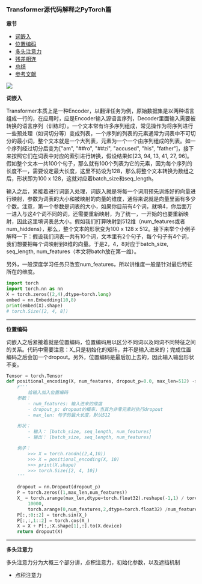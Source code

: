 
### Transformer源代码解释之PyTorch篇

**章节**

- [词嵌入](#embed)
- [位置编码](#pos)
- [多头注意力](#multihead)
- [残差相连](#add&norm)
- [总结](#conclusions)
- [参考文献](#references)

![](https://github.com/sherlcok314159/ML/blob/main/nlp/Images/transformer.png)

**<div id='embed'>词嵌入</div>**

Transformer本质上是一种Encoder，以翻译任务为例，原始数据集是以两种语言组成一行的，在应用时，应是Encoder输入源语言序列，Decoder里面输入需要被转换的语言序列（训练时）。一个文本常有许多序列组成，常见操作为将序列进行一些预处理（如词切分等）变成列表，一个序列的列表的元素通常为词表中不可切分的最小词，整个文本就是一个大列表，元素为一个一个由序列组成的列表。如一个序列经过切分后变为["am", "##ro", "##zi", "accused", "his", "father"]，接下来按照它们在词表中对应的索引进行转换，假设结果如[23, 94, 13, 41, 27, 96]。假如整个文本一共100个句子，那么就有100个列表为它的元素，因为每个序列的长度不一，需要设定最大长度，这里不妨设为128，那么将整个文本转换为数组之后，形状即为100 x 128，这就对应着batch_size和seq_length。

输入之后，紧接着进行词嵌入处理，词嵌入就是将每一个词用预先训练好的向量进行映射，参数为词表的大小和被映射的向量的维度，通俗来说就是向量里面有多少个数。注意，第一个参数是词表的大小，如果你目前有4个词，就填4，你后面万一进入与这4个词不同的词，还需要重新映射，为了统一，一开始的也要重新映射，因此这里填词表总大小。假如我们打算映射到512维（num_features或者num_hiddens），那么，整个文本的形状变为100 x 128 x 512。接下来举个小例子解释一下：假设我们词表一共有10个词，文本里有2个句子，每个句子有4个词，我们想要把每个词映射到8维的向量。于是2，4，8对应于batch_size, seq_length, num_features（本文将batch放在第一维）。

另外，一般深度学习任务只改变num_features，所以讲维度一般是针对最后特征所在的维度。

```python
import torch
import torch.nn as nn
X = torch.zeros((2,4),dtype=torch.long)
embed = nn.Embedding(10,8)
print(embed(X).shape)
# torch.Size([2, 4, 8])
```

***

**<div id='pos'>位置编码</div>**

词嵌入之后紧接着就是位置编码，位置编码用以区分不同词以及同词不同特征之间的关系。代码中需要注意：X_只是初始化的矩阵，并不是输入进来的；完成位置编码之后会加一个dropout。另外，位置编码是最后加上去的，因此输入输出形状不变。

```python
Tensor = torch.Tensor
def positional_encoding(X, num_features, dropout_p=0.0, max_len=512) -> Tensor:
    r'''
        给输入加入位置编码
    参数：
        - num_features: 输入进来的维度
        - dropout_p: dropout的概率，当其为非零元素时执行dropout
        - max_len: 句子的最大长度，默认512
    
    形状：
        - 输入： [batch_size, seq_length, num_features]
        - 输出： [batch_size, seq_length, num_features]

    例子：
        >>> X = torch.randn((2,4,10))
        >>> X = positional_encoding(X, 10)
        >>> print(X.shape)
        >>> torch.Size([2, 4, 10])
    '''

    dropout = nn.Dropout(dropout_p)
    P = torch.zeros((1,max_len,num_features))
    X_ = torch.arange(max_len,dtype=torch.float32).reshape(-1,1) / torch.pow(
        10000,
        torch.arange(0,num_features,2,dtype=torch.float32) /num_features)
    P[:,:0::2] = torch.sin(X_)
    P[:,:,1::2] = torch.cos(X_)
    X = X + P[:,:X.shape[1],:].to(X.device)
    return dropout(X)
```
***

**<div id='multihead'>多头注意力</div>**

多头注意力分为大概三个部分讲，点积注意力，初始化参数，以及遮挡机制

-  点积注意力